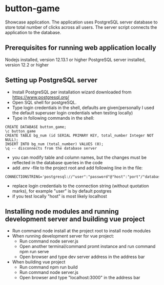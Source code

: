 # button-game

Showcase application. The application uses PostgreSQL server database to store total number of clicks across all users. The server script connects the application to the database.

## Prerequisites for running web application locally

Nodejs installed, version 12.13.1 or higher
PostgreSQL server installed, version 12.2 or higher

## Setting up PostgreSQL server

- Install PostgreSQL per installation wizard downloaded from https://www.postgresql.org/
- Open SQL shell for postgreSQL.
- Type login credentials in the shell, defaults are given(personally I used the default superuser login credentials when testing locally)
- Type in following commands in the shell:
```
CREATE DATABASE button_game;
\c button_game
CREATE TABLE bg_num (id SERIAL PRIMARY KEY, total_number Integer NOT NULL);
INSERT INTO bg_num (total_number) VALUES (0);
\q -- disconnects from the database server
```
- you can modify table and column names, but the changes must be reflected in the database queries in the code
- add .env -file to the project root and add following line in the file:
```
CONNECTIONSTRING='postgresql://"user":"password"@"host":"port"/"database_name"'
```
- replace login credentials to the connection string (without quotation marks), for example "user" is by default postgres
- if you test locally "host" is most likely localhost

## Installing node modules and running development server and building vue project

- Run command node install at the project root to install node modules
- When running development server for vue project:
    - Run command node server.js
    - Open another terminal/command promt instance and run command npm run serve
    - Open browser and type dev server address in the address bar
- When building vue project
    - Run command npm run build
    - Run command node server.js
    - Open browser and type "localhost:3000" in the address bar